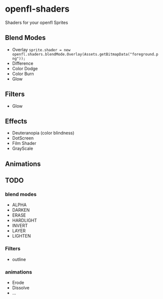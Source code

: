 # openfl-shaders
Shaders for your openfl Sprites

## Blend Modes

* Overlay `sprite.shader = new openfl.shaders.blendMode.Overlay(Assets.getBitmapData("foreground.png"));`
* Difference
* Color Dodge
* Color Burn
* Glow

## Filters

* Glow

## Effects

* Deuteranopia (color blindness)
* DotScreen
* Film Shader
* GrayScale

## Animations


## TODO

### blend modes

* ALPHA					
* DARKEN					
* ERASE					
* HARDLIGHT				
* INVERT					
* LAYER					
* LIGHTEN		

### Filters

* outline

### animations 

* Erode
* Dissolve
* ...


